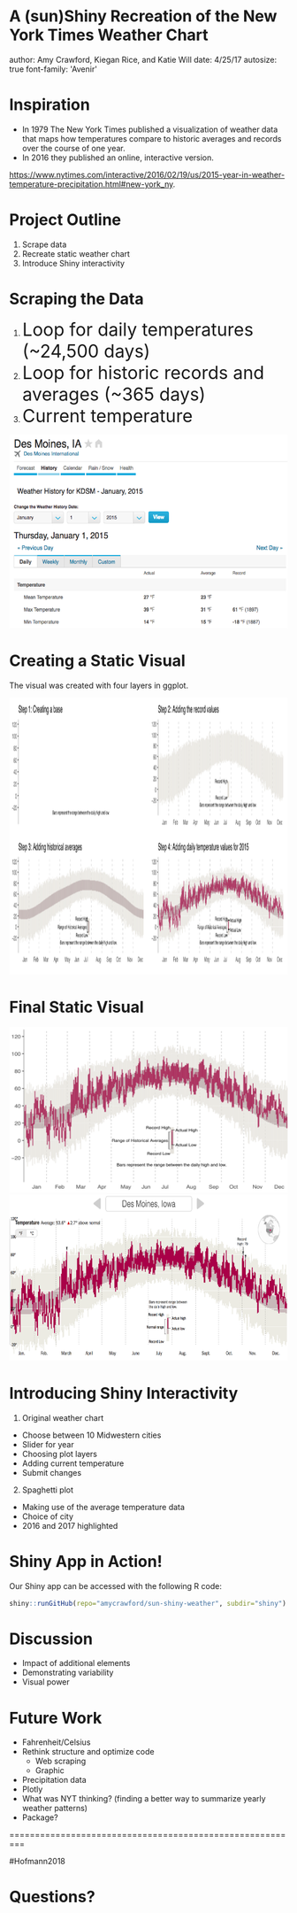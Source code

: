 A (sun)Shiny Recreation of the New York Times Weather Chart
========================================================
author: Amy Crawford, Kiegan Rice, and Katie Will
date: 4/25/17
autosize: true
font-family: 'Avenir'

Inspiration
========================================================

- In 1979 The New York Times published a visualization of weather data that maps how temperatures compare to historic averages and records over the course of one year.
- In 2016 they published an online, interactive version.

<https://www.nytimes.com/interactive/2016/02/19/us/2015-year-in-weather-temperature-precipitation.html#new-york_ny>.


Project Outline
========================================================
1. Scrape data
2. Recreate static weather chart
3. Introduce Shiny interactivity


Scraping the Data
========================================================
1. <font size="6">Loop for daily temperatures (~24,500 days)</font>
2. <font size="6">Loop for historic records and averages (~365 days)</font>
3. <font size="6">Current temperature</font>  

<img src="figures/weather_underground_screenshot.png" height = "350px" width = "600px" />  
<small><https://www.wunderground.com/history/airport/KDSM/2015/1/1/DailyHistory></small>


Creating a Static Visual
========================================================

The visual was created with four layers in ggplot.

<img src="figures/static_visual.png" height="500px" width="1000px" />



Final Static Visual
========================================================

<img src="figures/Final_static.png" height = "300px" width = "1000px" />
<img src="figures/NYT_visual.png" height = "300px" width = "1000px" />



Introducing Shiny Interactivity
========================================================

1. Original weather chart
  - Choose between 10 Midwestern cities
  - Slider for year
  - Choosing plot layers
  - Adding current temperature
  - Submit changes

2. Spaghetti plot
  - Making use of the average temperature data
  - Choice of city
  - 2016 and 2017 highlighted


Shiny App in Action!
========================================================

Our Shiny app can be accessed with the following R code: 


```r
shiny::runGitHub(repo="amycrawford/sun-shiny-weather", subdir="shiny")
```


Discussion
========================================================

- Impact of additional elements
- Demonstrating variability
- Visual power



Future Work
========================================================

- Fahrenheit/Celsius
- Rethink structure and optimize code
  - Web scraping
  - Graphic
- Precipitation data
- Plotly
- What was NYT thinking? (finding a better way to summarize yearly weather patterns)
- Package?



=========================================================

#Hofmann2018



Questions?
=========================================================


